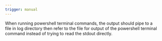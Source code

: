 ```yaml
---
trigger: manual
---
```


When running powershell terminal commands, the output should pipe to a file in log directory then refer to the file for output of the powershell terminal command instead of trying to read the stdout directly.